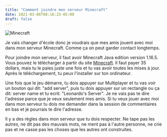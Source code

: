```yaml
---
title: "Comment joindre mon serveur Minecraft"
date: 2021-03-06T08:16:23-05:00
draft: false
---
```


![Minecraft](/images/posts/joindre_serveur_minecraft.png)

Je vais changer d'école donc je voudrais que mes amis jouent avec moi dans mon serveur  Minecraft. Comme ça on peut garder contact longtemps.

Pour joindre mon serveur, il faut avoir Minecraft Java edition version 1.16.5. Vous pouvez le télécharger à partir du site [Minecraft](https://www.minecraft.net/en-us/store/minecraft-java-edition). Il faut payer 35 dollars, mais tu le paies juste une fois et tu vas avoir toutes les mises à jour. Après le téléchargement, tu peux l'installer sur ton ordinateur.

Une fois que le jeu démarre, tu dois appuyer sur Multiplayer et tu vas voir un bouton qui dit: "add server", puis tu dois appuyer sur un rectangle ou  ça dit: server name et tu ecrit: "Leonardo's Server". Je ne vais pas te dire l'adresse parce que je veux seulement mes amis. Si tu veux jouer avec moi dans mon serveur tu dois me demander dans la session de commentaires en bas et je pourrais te dire l'adresse.

Il y a des règles dans mon serveur que tu dois respecter. Ne tape pas les autres, ne dit pas des mauvais mots, ne ment pas à l'autre personne, ne crie pas et ne casse pas les choses que les autres ont construites.
